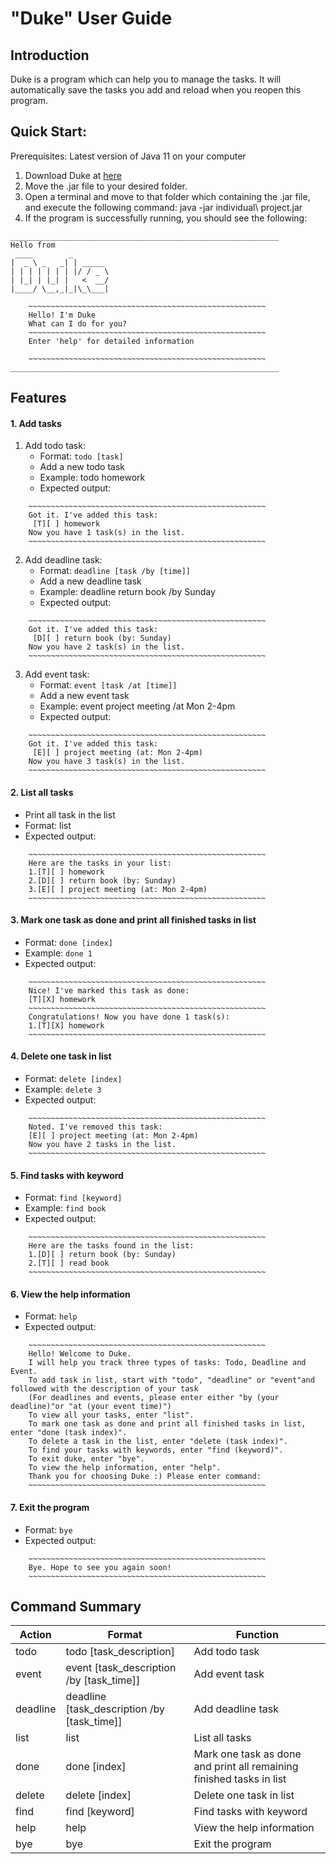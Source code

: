 # "Duke" User Guide

## Introduction
Duke is a program which can help you to manage the tasks. It will automatically save the tasks you add and reload when you reopen this program.

## Quick Start:
Prerequisites: Latest version of Java 11 on your computer
1. Download Duke at [here](https://github.com/Vincent6896/ip/releases/download/v1.0/individual.project.jar) 
2. Move the .jar file to your desired folder.
3. Open a terminal and move to that folder which containing the .jar file, and execute the following command: java -jar individual\ project.jar
4. If the program is successfully running, you should see the following:

```
____________________________________________________________
Hello from
 ____        _        
|  _ \ _   _| | _____ 
| | | | | | | |/ / _ \
| |_| | |_| |   <  __/
|____/ \__,_|_|\_\___|

    ~~~~~~~~~~~~~~~~~~~~~~~~~~~~~~~~~~~~~~~~~~~~~~~~~~~~~
    Hello! I'm Duke
    What can I do for you?
    ~~~~~~~~~~~~~~~~~~~~~~~~~~~~~~~~~~~~~~~~~~~~~~~~~~~~~
    Enter 'help' for detailed information

    ~~~~~~~~~~~~~~~~~~~~~~~~~~~~~~~~~~~~~~~~~~~~~~~~~~~~~
____________________________________________________________
```

## Features 
#### 1. Add tasks
   1. Add todo task:
         - Format: ````todo [task]````
         - Add a new todo task
         - Example: todo homework
         - Expected output:

   ```
       ~~~~~~~~~~~~~~~~~~~~~~~~~~~~~~~~~~~~~~~~~~~~~~~~~~~~~
       Got it. I've added this task:
        [T][ ] homework
       Now you have 1 task(s) in the list.
       ~~~~~~~~~~~~~~~~~~~~~~~~~~~~~~~~~~~~~~~~~~~~~~~~~~~~~
   ```
   2. Add deadline task: 
       - Format: ````deadline [task /by [time]]````
       - Add a new deadline task
       - Example: deadline return book /by Sunday
       - Expected output: 
   ```
       ~~~~~~~~~~~~~~~~~~~~~~~~~~~~~~~~~~~~~~~~~~~~~~~~~~~~~
       Got it. I've added this task:
        [D][ ] return book (by: Sunday)
       Now you have 2 task(s) in the list.
       ~~~~~~~~~~~~~~~~~~~~~~~~~~~~~~~~~~~~~~~~~~~~~~~~~~~~~
   ```
   3. Add event task: 
       - Format: ````event [task /at [time]]````
        - Add a new event task
       - Example: event project meeting /at Mon 2-4pm
       - Expected output:
   ```
       ~~~~~~~~~~~~~~~~~~~~~~~~~~~~~~~~~~~~~~~~~~~~~~~~~~~~~
       Got it. I've added this task:
        [E][ ] project meeting (at: Mon 2-4pm)
       Now you have 3 task(s) in the list.
       ~~~~~~~~~~~~~~~~~~~~~~~~~~~~~~~~~~~~~~~~~~~~~~~~~~~~~
   ```
#### 2. List all tasks
- Print all task in the list
- Format: list
- Expected output:
```
    ~~~~~~~~~~~~~~~~~~~~~~~~~~~~~~~~~~~~~~~~~~~~~~~~~~~~~
    Here are the tasks in your list:
    1.[T][ ] homework
    2.[D][ ] return book (by: Sunday)
    3.[E][ ] project meeting (at: Mon 2-4pm)
    ~~~~~~~~~~~~~~~~~~~~~~~~~~~~~~~~~~~~~~~~~~~~~~~~~~~~~
```
#### 3. Mark one task as done and print all finished tasks in list
- Format: `done [index]`
- Example: `done 1`
- Expected output:
````
    ~~~~~~~~~~~~~~~~~~~~~~~~~~~~~~~~~~~~~~~~~~~~~~~~~~~~~
    Nice! I've marked this task as done:
    [T][X] homework
    ~~~~~~~~~~~~~~~~~~~~~~~~~~~~~~~~~~~~~~~~~~~~~~~~~~~~~
    Congratulations! Now you have done 1 task(s):
    1.[T][X] homework
    ~~~~~~~~~~~~~~~~~~~~~~~~~~~~~~~~~~~~~~~~~~~~~~~~~~~~~
````
#### 4. Delete one task in list
- Format: `delete [index]`
- Example: `delete 3`
- Expected output:
````
    ~~~~~~~~~~~~~~~~~~~~~~~~~~~~~~~~~~~~~~~~~~~~~~~~~~~~~
    Noted. I've removed this task:
    [E][ ] project meeting (at: Mon 2-4pm)
    Now you have 2 tasks in the list.
    ~~~~~~~~~~~~~~~~~~~~~~~~~~~~~~~~~~~~~~~~~~~~~~~~~~~~~

````
#### 5. Find tasks with keyword
- Format: `find [keyword]`
- Example: `find book`
- Expected output:
````
    ~~~~~~~~~~~~~~~~~~~~~~~~~~~~~~~~~~~~~~~~~~~~~~~~~~~~~
    Here are the tasks found in the list:
    1.[D][ ] return book (by: Sunday)
    2.[T][ ] read book
    ~~~~~~~~~~~~~~~~~~~~~~~~~~~~~~~~~~~~~~~~~~~~~~~~~~~~~
````
#### 6. View the help information
- Format: `help`
- Expected output:
````
    ~~~~~~~~~~~~~~~~~~~~~~~~~~~~~~~~~~~~~~~~~~~~~~~~~~~~~
    Hello! Welcome to Duke.
    I will help you track three types of tasks: Todo, Deadline and Event.
    To add task in list, start with "todo", "deadline" or "event"and followed with the description of your task
    (For deadlines and events, please enter either "by (your deadline)"or "at (your event time)")
    To view all your tasks, enter "list".
    To mark one task as done and print all finished tasks in list, enter "done (task index)". 
    To delete a task in the list, enter "delete (task index)". 
    To find your tasks with keywords, enter "find (keyword)". 
    To exit duke, enter "bye". 
    To view the help information, enter "help". 
    Thank you for choosing Duke :) Please enter command:
    ~~~~~~~~~~~~~~~~~~~~~~~~~~~~~~~~~~~~~~~~~~~~~~~~~~~~~
````
#### 7. Exit the program
- Format: `bye`
- Expected output:
````
    ~~~~~~~~~~~~~~~~~~~~~~~~~~~~~~~~~~~~~~~~~~~~~~~~~~~~~
    Bye. Hope to see you again soon!
    ~~~~~~~~~~~~~~~~~~~~~~~~~~~~~~~~~~~~~~~~~~~~~~~~~~~~~
````

## Command Summary
 Action |  Format | Function
 ------------ | ------------- | ------------- 
 todo | todo [task_description] | Add todo task
 event | event [task_description /by [task_time]] | Add event task
 deadline | deadline [task_description /by [task_time]] | Add deadline task
 list | list | List all tasks
 done | done [index] | Mark one task as done and print all remaining finished tasks in list
 delete | delete [index] | Delete one task in list
 find | find [keyword] | Find tasks with keyword
 help | help | View the help information
 bye | bye | Exit the program


